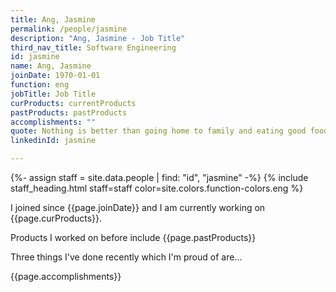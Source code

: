```yaml
---
title: Ang, Jasmine
permalink: /people/jasmine
description: "Ang, Jasmine - Job Title"
third_nav_title: Software Engineering
id: jasmine
name: Ang, Jasmine
joinDate: 1970-01-01
function: eng
jobTitle: Job Title
curProducts: currentProducts
pastProducts: pastProducts
accomplishments: ""
quote: Nothing is better than going home to family and eating good food and relaxing
linkedinId: jasmine

---
```


{%- assign staff = site.data.people | find: "id", "jasmine" -%}
{% include staff_heading.html staff=staff color=site.colors.function-colors.eng %}

<p>I joined since {{page.joinDate}} and I am currently working on {{page.curProducts}}.</p>

<p>Products I worked on before include {{page.pastProducts}}</p>

<p>Three things I've done recently which I'm proud of are...</p>
{{page.accomplishments}}
